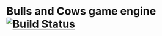 # Bulls and Cows game engine [![Build Status](https://travis-ci.org/clickbuster/bulls-and-cows-engine.svg?branch=master)](https://travis-ci.org/clickbuster/bulls-and-cows-engine)
